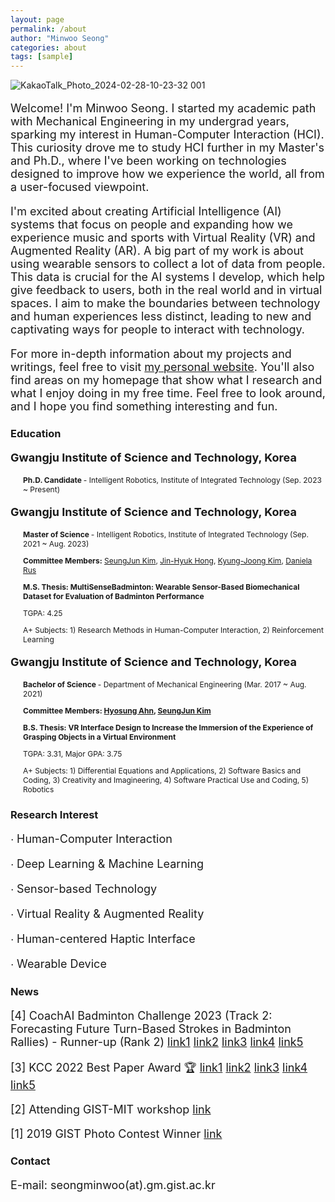```yaml
---
layout: page
permalink: /about
author: "Minwoo Seong"
categories: about
tags: [sample]
---
```


![KakaoTalk_Photo_2024-02-28-10-23-32 001](https://github.com/dailyminiii/dailyminiii.github.io/assets/79134282/f1b25080-a6d0-4766-925f-0ed64413338e)

<div style="font-size: 18px;"><p>
Welcome! I'm Minwoo Seong. I started my academic path with Mechanical Engineering in my undergrad years, sparking my interest in Human-Computer Interaction (HCI). This curiosity drove me to study HCI further in my Master's and Ph.D., where I've been working on technologies designed to improve how we experience the world, all from a user-focused viewpoint.
</p></div>

<div style="font-size: 18px;"><p>
I'm excited about creating Artificial Intelligence (AI) systems that focus on people and expanding how we experience music and sports with Virtual Reality (VR) and Augmented Reality (AR). A big part of my work is about using wearable sensors to collect a lot of data from people. This data is crucial for the AI systems I develop, which help give feedback to users, both in the real world and in virtual spaces. I aim to make the boundaries between technology and human experiences less distinct, leading to new and captivating ways for people to interact with technology.
</p></div>

<div style="font-size: 18px;"><p>
For more in-depth information about my projects and writings, feel free to visit <a href="https://dailyminiii.github.io/">my personal website</a>. You'll also find areas on my homepage that show what I research and what I enjoy doing in my free time. Feel free to look around, and I hope you find something interesting and fun.
</p></div>

### Education

<div style="font-size: 18px;">
 <p>
<span style="font-weight: bold;">Gwangju Institute of Science and Technology, Korea</span>
  </p>
</div>

<div style="font-size: 12px;">
 <div style="margin-left: 20px;">
 <p>
<span style="font-weight: bold;"> Ph.D. Candidate </span> - Intelligent Robotics, Institute of Integrated Technology (Sep. 2023 ~ Present)
  </p>
</div></div>

<div style="font-size: 18px;">
 <p>
<span style="font-weight: bold;">Gwangju Institute of Science and Technology, Korea</span>
 </p>
</div>

<div style="font-size: 12px;">
 <div style="margin-left: 20px;">
 <p>
<span style="font-weight: bold;">Master of Science </span> - Intelligent Robotics, Institute of Integrated Technology (Sep. 2021 ~ Aug. 2023)
 </p>
</div></div>

<div style="font-size: 12px;">
 <div style="margin-left: 20px;"><p>
<span style="font-weight: bold;"> Committee Members:</span> <a href="https://scholar.google.co.kr/citations?user=AjfRd6wAAAAJ&hl=ko&oi=ao">SeungJun Kim</a>, <a href="https://scholar.google.com/citations?user=iTu5G9QAAAAJ&hl=ko">Jin-Hyuk Hong</a>, <a href="https://scholar.google.com.au/citations?user=YBYE93sAAAAJ&hl=en">Kyung-Joong Kim</a>, <a href="https://www.csail.mit.edu/person/daniela-rus">Daniela Rus</a>
 </p>
</div></div>

<div style="font-size: 12px;">
 <div style="margin-left: 20px;"><p>
 <span style="font-weight: bold;">M.S. Thesis: MultiSenseBadminton: Wearable Sensor-Based Biomechanical Dataset for Evaluation of Badminton Performance</span> 
</p>
</div></div>

<div style="font-size: 12px;"><div style="margin-left: 20px;"><p>TGPA: 4.25</p></div></div>

<div style="font-size: 12px;"><div style="margin-left: 20px;"><p>A+ Subjects: 1) Research Methods in Human-Computer Interaction, 2) Reinforcement Learning</p></div></div>






<div style="font-size: 18px;">
 <p>
<span style="font-weight: bold;">Gwangju Institute of Science and Technology, Korea</span>
 </p>
</div>


<div style="font-size: 12px;">
 <div style="margin-left: 20px;">
 <p>
<span style="font-weight: bold;">Bachelor of Science </span> -  Department of Mechanical Engineering (Mar. 2017 ~ Aug. 2021)
 </p>
</div></div>

<div style="font-size: 12px;">
 <div style="margin-left: 20px;"><p>
<span style="font-weight: bold;"> <span style="font-weight: bold;">Committee Members: </span> <a href="https://sites.google.com/view/hyosungahn/">Hyosung Ahn</a>, <a href="https://scholar.google.co.kr/citations?user=AjfRd6wAAAAJ&hl=ko&oi=ao">SeungJun Kim</a>
 </p>
</div></div>

<div style="font-size: 12px;">
 <div style="margin-left: 20px;"><p><span style="font-weight: bold;">B.S. Thesis: VR Interface Design to Increase the Immersion of the Experience of Grasping Objects in a Virtual Environment</span></p>
</div></div>

<div style="font-size: 12px;"><div style="margin-left: 20px;"><p>TGPA: 3.31, Major GPA: 3.75</p></div></div>

<div style="font-size: 12px;"><div style="margin-left: 20px;"><p>A+ Subjects: 1) Differential Equations and Applications, 2) Software Basics and Coding, 3) Creativity and Imagineering, 4) Software Practical Use and Coding, 5) Robotics</p></div></div>


### Research Interest

<div style="font-size: 18px;"><p>∙ Human-Computer Interaction </p></div>

<div style="font-size: 18px;"><p>∙ Deep Learning & Machine Learning</p></div>

<div style="font-size: 18px;"><p>∙ Sensor-based Technology </p></div>

<div style="font-size: 18px;"><p>∙ Virtual Reality & Augmented Reality</p></div>

<div style="font-size: 18px;"><p>∙ Human-centered Haptic Interface</p></div>

<div style="font-size: 18px;"><p>∙ Wearable Device</p></div>

### News
<div style="font-size: 18px;">
  <p>
  [4] CoachAI Badminton Challenge 2023 (Track 2: Forecasting Future Turn-Based Strokes in Badminton Rallies) - Runner-up (Rank 2)
   <a href="https://www.hellodd.com/news/articleView.html?idxno=101474">link1</a>
    <a href="https://m.dhnews.co.kr/news/view/1065572047910822">link2</a>
    <a href="https://mobile.newsis.com/view.html?ar_id=NISX20230817_0002416497#_PA">link3</a>
    <a href="http://m.jndn.com/article.php?aid=1692253688367605011">link4</a>
    <a href="https://www.aitimes.kr/news/articleView.html?idxno=28740">link5</a>
   </p>
 </div>
 

<div style="font-size: 18px;">
  <p>
    [3] KCC 2022 Best Paper Award 🏆
    <a href="http://www.chum-dan.net/news/articleView.html?idxno=6089">link1</a>
    <a href="https://news.unn.net/news/articleView.html?idxno=531642">link2</a>
    <a href="https://www.news1.kr/articles/?4753497">link3</a>
    <a href="https://news.nate.com/view/20220726n07118">link4</a>
    <a href="https://news.nate.com/view/20220726n07367">link5</a>
  </p>
</div>
 
 
 <div style="font-size: 18px;">
  <p>
  [2] Attending GIST-MIT workshop <a href="https://www.etnews.com/20220711000027">link</a>
   </p>
 </div>
 
 
<div style="font-size: 18px;">
  <p>
  [1] 2019 GIST Photo Contest Winner <a href="https://www.gist.ac.kr/kr/html/sub06/060101.html?mode=V&no=194113">link</a>
   </p>
 </div>


### Contact

<div style="font-size: 18px;"><p>E-mail: seongminwoo(at).gm.gist.ac.kr</p></div>

